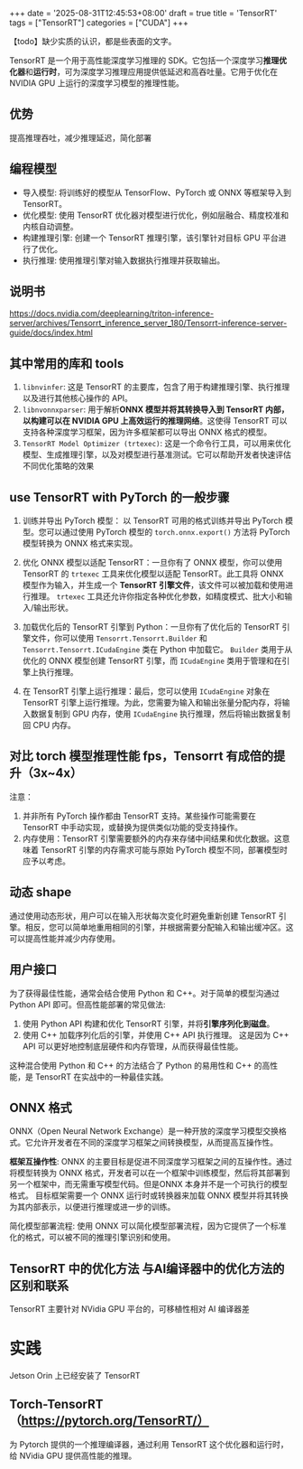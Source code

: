 +++
date = '2025-08-31T12:45:53+08:00'
draft = true
title = 'TensorRT'
tags = ["TensorRT"]
categories = ["CUDA"]
+++

【todo】缺少实质的认识，都是些表面的文字。


TensorRT 是一个用于高性能深度学习推理的 SDK。它包括一个深度学习**推理优化器**和**运行时**，可为深度学习推理应用提供低延迟和高吞吐量。它用于优化在 NVIDIA GPU 上运行的深度学习模型的推理性能。

## 优势

提高推理吞吐，减少推理延迟，简化部署

## 编程模型

- 导入模型: 将训练好的模型从 TensorFlow、PyTorch 或 ONNX 等框架导入到 TensorRT。
- 优化模型: 使用 TensorRT 优化器对模型进行优化，例如层融合、精度校准和内核自动调整。
- 构建推理引擎: 创建一个 TensorRT 推理引擎，该引擎针对目标 GPU 平台进行了优化。
- 执行推理: 使用推理引擎对输入数据执行推理并获取输出。

## 说明书

https://docs.nvidia.com/deeplearning/triton-inference-server/archives/Tensorrt_inference_server_180/Tensorrt-inference-server-guide/docs/index.html


## 其中常用的库和 tools

1. `libnvinfer`: 这是 TensorRT 的主要库，包含了用于构建推理引擎、执行推理以及进行其他核心操作的 API。
2. `libnvonnxparser`: 用于解析**ONNX 模型并将其转换导入到 TensorRT 内部，以构建可以在 NVIDIA GPU 上高效运行的推理网络**。这使得 TensorRT 可以支持各种深度学习框架，因为许多框架都可以导出 ONNX 格式的模型。
3. `TensorRT Model Optimizer (trtexec)`: 这是一个命令行工具，可以用来优化模型、生成推理引擎，以及对模型进行基准测试。它可以帮助开发者快速评估不同优化策略的效果


## use TensorRT with PyTorch 的一般步骤

1. 训练并导出 PyTorch 模型： 以 TensorRT 可用的格式训练并导出 PyTorch 模型。您可以通过使用 PyTorch 模型的 `torch.onnx.export()` 方法将 PyTorch 模型转换为 ONNX 格式来实现。

2. 优化 ONNX 模型以适配 TensorRT：一旦你有了 ONNX 模型，你可以使用 TensorRT 的 `trtexec` 工具来优化模型以适配 TensorRT。此工具将 ONNX 模型作为输入，并生成一个 **TensorRT 引擎文件**，该文件可以被加载和使用进行推理。 `trtexec` 工具还允许你指定各种优化参数，如精度模式、批大小和输入/输出形状。

3. 加载优化后的 TensorRT 引擎到 Python：一旦你有了优化后的 TensorRT 引擎文件，你可以使用 `Tensorrt.Tensorrt.Builder` 和 `Tensorrt.Tensorrt.ICudaEngine` 类在 Python 中加载它。 `Builder` 类用于从优化的 ONNX 模型创建 TensorRT 引擎，而 `ICudaEngine` 类用于管理和在引擎上执行推理。

4. 在 TensorRT 引擎上运行推理：最后，您可以使用 `ICudaEngine` 对象在 TensorRT 引擎上运行推理。为此，您需要为输入和输出张量分配内存，将输入数据复制到 GPU 内存，使用 `ICudaEngine` 执行推理，然后将输出数据复制回 CPU 内存。


## 对比 torch 模型推理性能 fps，Tensorrt 有成倍的提升（3x~4x）

注意：

1. 并非所有 PyTorch 操作都由 TensorRT 支持。某些操作可能需要在 TensorRT 中手动实现，或替换为提供类似功能的受支持操作。
2. 内存使用：TensorRT 引擎需要额外的内存来存储中间结果和优化数据。这意味着 TensorRT 引擎的内存需求可能与原始 PyTorch 模型不同，部署模型时应予以考虑。


## 动态 shape

通过使用动态形状，用户可以在输入形状每次变化时避免重新创建 TensorRT 引擎。相反，您可以简单地重用相同的引擎，并根据需要分配输入和输出缓冲区。这可以提高性能并减少内存使用。


## 用户接口

为了获得最佳性能，通常会结合使用 Python 和 C++。对于简单的模型沟通过Python API 即可。但高性能部署的常见做法:

1. 使用 Python API 构建和优化 TensorRT 引擎，并将**引擎序列化到磁盘**。
2. 使用 C++ 加载序列化后的引擎，并使用 C++ API 执行推理。 这是因为 C++ API 可以更好地控制底层硬件和内存管理，从而获得最佳性能。

这种混合使用 Python 和 C++ 的方法结合了 Python 的易用性和 C++ 的高性能，是 TensorRT 在实战中的一种最佳实践。


## ONNX 格式

ONNX（Open Neural Network Exchange）是一种开放的深度学习模型交换格式。它允许开发者在不同的深度学习框架之间转换模型，从而提高互操作性。

**框架互操作性**: ONNX 的主要目标是促进不同深度学习框架之间的互操作性。通过将模型转换为 ONNX 格式，开发者可以在一个框架中训练模型，然后将其部署到另一个框架中，而无需重写模型代码。但是ONNX 本身并不是一个可执行的模型格式。 目标框架需要一个 ONNX 运行时或转换器来加载 ONNX 模型并将其转换为其内部表示，以便进行推理或进一步的训练。

简化模型部署流程: 使用 ONNX 可以简化模型部署流程，因为它提供了一个标准化的格式，可以被不同的推理引擎识别和使用。


## TensorRT 中的优化方法 与AI编译器中的优化方法的区别和联系

TensorRT 主要针对 NVidia GPU 平台的，可移植性相对 AI 编译器差


# 实践

Jetson Orin 上已经安装了 TensorRT

## Torch-TensorRT （https://pytorch.org/TensorRT/）

为 Pytorch 提供的一个推理编译器，通过利用 TensorRT 这个优化器和运行时，给 NVidia GPU 提供高性能的推理。



